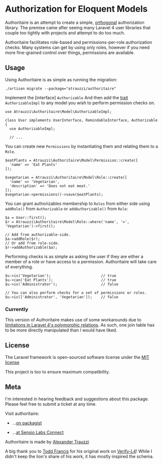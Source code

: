 # Authorization for Eloquent Models

Authoritaire is an attempt to create a simple, [orthogonal](http://goo.gl/JXLzBm) authorization library.  The premise came after seeing many Laravel 4 user libraries that couple too tightly with projects and attempt to do too much.

Authoritaire facilitates role-based and permissions-per-role authorization checks.  Many systems can get by using only roles, however if you need more fine-grained control over things, permissions are available.


## Usage

Using Authoritaire is as simple as running the migration:

    ./artisan migrate --package="atrauzzi/authoritaire"


Implement the [interface] `Authorizable` And then add the [trait](http://goo.gl/Z62lC) `AuthorizableImpl` to any model you wish to perform permission checks on.

    use Atrauzzi\Authoritaire\Model\AuthorizableImpl;
  
    class User implements UserInterface, RemindableInterface, Authorizable {
      use AuthorizableImpl;
      
      // ...

You can create new `Permissions` by instantiating them and relating them to a `Role`.  

    $eatPlants = Atrauzzi\Authoritaire\Model\Permission::create([
      'name' => 'Eat Plants'
    ]);
    
    $vegetarian = Atrauzzi\Authoritaire\Model\Role::create([
      'name' => 'Vegetarian',
      'description' => 'Does not eat meat.'
    ]);
    $vegetarian->permissions()->save($eatPlants);


You can grant authorizables membership to `Roles` from either side using `addRole()` from `Authorizable` or `addAuthorizable()` from `Role`:

    $a = User::first();
    $r = Atrauzzi\Authoritaire\Model\Role::where('name', '=', 'Vegetarian')->first();
    
    // Add from authorizable-side.
    $a->addRole($r);
    // Or add from role-side.
    $r->addAuthorizable($a);

Performing checks is as simple as asking the user if they are either a member of a role or have access to a permission.  Authoritaire will take care of everything.

    $u->is('Vegetarian');                       // true
    $u->can('Eat Plants');                      // true
    $u->is('Administrator');                    // false
    
    // You can also perform checks for a set of permissions or roles.
    $u->is(['Administrator', 'Vegetarian']);    // false

### Currently
This version of Authoritaire makes use of some workarounds due to [limitations in Laravel 4's polymorphic relations](https://github.com/laravel/framework/issues/1922).  As such, one join table has to be more directly manipulated than I would have liked.


## License

The Laravel framework is open-sourced software license under the [MIT license](http://goo.gl/tuwnQ)

This project is too to ensure maximum compatibility.

## Meta

I'm interested in hearing feedback and suggestions about this package.  Please feel free to submit a ticket at any time.

Visit authoritaire:

* ...[on packagist](https://packagist.org/packages/atrauzzi/authoritaire)

* ...[at Sensio Labs Connect](https://connect.sensiolabs.com/profile/omega/project/atrauzzi-authoritaire)

Authoritaire is made by [Alexander Trauzzi](http://goo.gl/QabWv)

A big thank you to [Todd Francis](http://goo.gl/x3MAuE) for his original work on [Verify-L4](http://goo.gl/NlDoFl)!  While I didn't keep the lion's share of his work, it has mostly inspired the schema.
